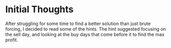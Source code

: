 # Initial Thoughts

After struggling for some time to find a better solution than just brute forcing, I decided to read some of the hints.
The hint suggested focusing on the sell day, and looking at the buy days that come before it to find the max profit.